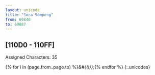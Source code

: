 ```yaml
---
layout: unicode
title: "Sora Sompeng"
from: 69840
to: 69887
---
```


## 	[110D0 - 110FF]

Assigned Characters: 35

{% for i in (page.from..page.to) %}<i>&#{{i}};</i>{% endfor %}
{:.unicodes}
